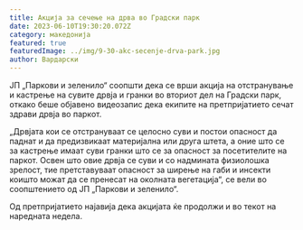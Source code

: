 ```yaml
---
title: Акција за сечење на дрва во Градски парк
date: 2023-06-10T19:30:20.072Z
category: македонија
featured: true
featuredImage: ../img/9-30-akc-secenje-drva-park.jpg
author: Вардарски
---
```

<!--StartFragment-->

ЈП „Паркови и зеленило“ соопшти дека се врши акција на отстранување и кастрење на сувите дрвја и гранки во вториот дел на Градски парк, откако беше објавено видеозапис дека екипите на претпријатието сечат здрави дрвја во паркот.

„Дрвјата кои се отстрануваат се целосно суви и постои опасност да паднат и да предизвикаат материјална или друга штета, а оние што се за кастрење имаат суви гранки што се за опасност за посетителите на паркот. Освен што овие дрвја се суви и со надмината физиолошка зрелост, тие претставуваат опасност за ширење на габи и инсекти коишто можат да се пренесат на околната вегетација“, се вели во соопштението од ЈП „Паркови и зеленило“.

Од претпријатието најавија дека акцијата ќе продолжи и во текот на наредната недела.

<!--EndFragment-->